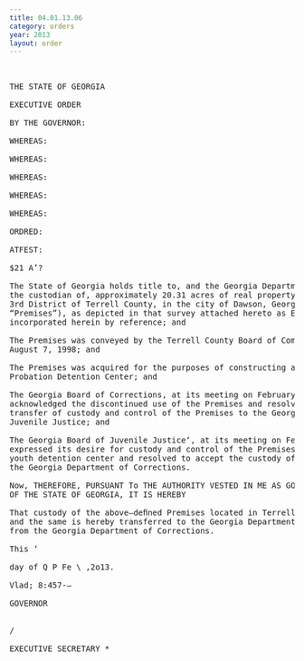 ```yaml
---
title: 04.01.13.06
category: orders
year: 2013
layout: order
---
```


<pre> 

THE STATE OF GEORGIA

EXECUTIVE ORDER

BY THE GOVERNOR:

WHEREAS:

WHEREAS:

WHEREAS:

WHEREAS:

WHEREAS:

ORDRED:

ATFEST:

$21 A’?

The State of Georgia holds title to, and the Georgia Department of Corrections is
the custodian of, approximately 20.31 acres of real property in Land Lot 18 of the
3rd District of Terrell County, in the city of Dawson, Georgia, (hereinafter the
“Premises”), as depicted in that survey attached hereto as Exhibit A and
incorporated herein by reference; and

The Premises was conveyed by the Terrell County Board of Commissioners on
August 7, 1998; and

The Premises was acquired for the purposes of constructing and operating a
Probation Detention Center; and

The Georgia Board of Corrections, at its meeting on February 7, 2013,
acknowledged the discontinued use of the Premises and resolved to approve
transfer of custody and control of the Premises to the Georgia Department of
Juvenile Justice; and

The Georgia Board of Juvenile Justice‘, at its meeting on February 21, 2013,
expressed its desire for custody and control of the Premises to operate a regional
youth detention center and resolved to accept the custody of the Premises from
the Georgia Department of Corrections.

Now, THEREFORE, PURSUANT To THE AUTHORITY VESTED IN ME AS GOVERNOR
OF THE STATE OF GEORGIA, IT IS HEREBY

That custody of the above—deﬁned Premises located in Terrell County, Georgia be
and the same is hereby transferred to the Georgia Department of Juvenile Justice
from the Georgia Department of Corrections.

This ‘

day of Q P Fe \ ,2o13.

Vlad; 8:457-—

GOVERNOR


/

EXECUTIVE SECRETARY *

</pre>
